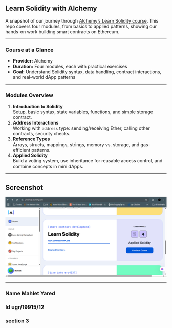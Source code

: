 ## Learn Solidity with Alchemy

A snapshot of our journey through [Alchemy’s Learn Solidity course](https://www.alchemy.com/university/courses/solidity). This repo covers four modules, from basics to applied patterns, showing our hands-on work building smart contracts on Ethereum.

---

### Course at a Glance
- **Provider:** Alchemy
- **Duration:** Four modules, each with practical exercises
- **Goal:** Understand Solidity syntax, data handling, contract interactions, and real-world dApp patterns

---

### Modules Overview
1. **Introduction to Solidity**  
   Setup, basic syntax, state variables, functions, and simple storage contract.
2. **Address Interactions**  
   Working with `address` type: sending/receiving Ether, calling other contracts, security checks.
3. **Reference Types**  
   Arrays, structs, mappings, strings, memory vs. storage, and gas-efficient patterns.
4. **Applied Solidity**  
   Build a voting system, use inheritance for reusable access control, and combine concepts in mini dApps.

---

## Screenshot

![Course Completion](completion.png)

---
### Name Mahlet Yared
### Id ugr/19915/12
### section 3

